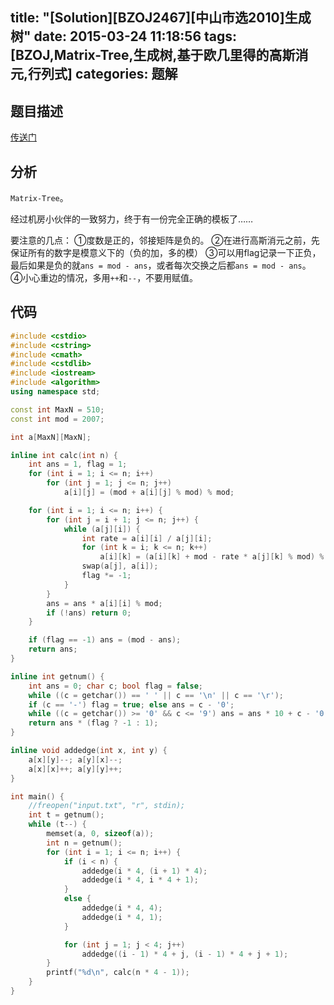 title: "[Solution][BZOJ2467][中山市选2010]生成树"
date: 2015-03-24 11:18:56
tags: [BZOJ,Matrix-Tree,生成树,基于欧几里得的高斯消元,行列式]
categories: 题解
---
## 题目描述
[传送门](http://www.lydsy.com/JudgeOnline/problem.php?id=2467)

## 分析
`Matrix-Tree`。

经过机房小伙伴的一致努力，终于有一份完全正确的模板了……

要注意的几点：
①度数是正的，邻接矩阵是负的。
②在进行高斯消元之前，先保证所有的数字是模意义下的（负的加，多的模）
③可以用flag记录一下正负，最后如果是负的就`ans = mod - ans`，或者每次交换之后都`ans = mod - ans`。
④小心重边的情况，多用`++`和`--`，不要用赋值。

<!--more-->
## 代码
```c++
#include <cstdio>
#include <cstring>
#include <cmath>
#include <cstdlib>
#include <iostream>
#include <algorithm>
using namespace std;

const int MaxN = 510;
const int mod = 2007;

int a[MaxN][MaxN];

inline int calc(int n) {
    int ans = 1, flag = 1;
    for (int i = 1; i <= n; i++)
        for (int j = 1; j <= n; j++)
            a[i][j] = (mod + a[i][j] % mod) % mod;

    for (int i = 1; i <= n; i++) {
        for (int j = i + 1; j <= n; j++) {
            while (a[j][i]) {
                int rate = a[i][i] / a[j][i];
                for (int k = i; k <= n; k++)
                    a[i][k] = (a[i][k] + mod - rate * a[j][k] % mod) % mod;
                swap(a[j], a[i]);
                flag *= -1;
            }
        }
        ans = ans * a[i][i] % mod;
        if (!ans) return 0;
    }

    if (flag == -1) ans = (mod - ans);
    return ans;
}

inline int getnum() {
    int ans = 0; char c; bool flag = false;
    while ((c = getchar()) == ' ' || c == '\n' || c == '\r');
    if (c == '-') flag = true; else ans = c - '0';
    while ((c = getchar()) >= '0' && c <= '9') ans = ans * 10 + c - '0';
    return ans * (flag ? -1 : 1);
}

inline void addedge(int x, int y) { 
    a[x][y]--; a[y][x]--;
    a[x][x]++; a[y][y]++;
}

int main() {
    //freopen("input.txt", "r", stdin);
    int t = getnum();
    while (t--) {
        memset(a, 0, sizeof(a));
        int n = getnum();
        for (int i = 1; i <= n; i++) {
            if (i < n) {
                addedge(i * 4, (i + 1) * 4);
                addedge(i * 4, i * 4 + 1);
            }
            else {
                addedge(i * 4, 4);
                addedge(i * 4, 1);
            }

            for (int j = 1; j < 4; j++)
                addedge((i - 1) * 4 + j, (i - 1) * 4 + j + 1);
        }
        printf("%d\n", calc(n * 4 - 1));
    }
}
```